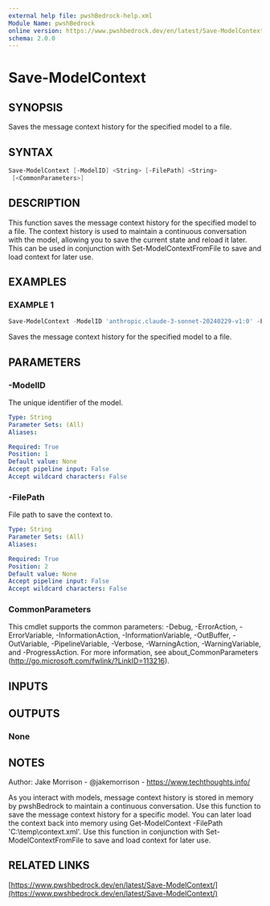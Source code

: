 ```yaml
---
external help file: pwshBedrock-help.xml
Module Name: pwshBedrock
online version: https://www.pwshbedrock.dev/en/latest/Save-ModelContext/
schema: 2.0.0
---
```


# Save-ModelContext

## SYNOPSIS

Saves the message context history for the specified model to a file.

## SYNTAX

```powershell
Save-ModelContext [-ModelID] <String> [-FilePath] <String>
 [<CommonParameters>]
```

## DESCRIPTION

This function saves the message context history for the specified model to a file.
The context history is used to maintain
a continuous conversation with the model, allowing you to save the current state and reload it later.
This can be used in conjunction with Set-ModelContextFromFile to save and load context for later use.

## EXAMPLES

### EXAMPLE 1

```powershell
Save-ModelContext -ModelID 'anthropic.claude-3-sonnet-20240229-v1:0' -FilePath 'C:\temp'
```

Saves the message context history for the specified model to a file.

## PARAMETERS

### -ModelID

The unique identifier of the model.

```yaml
Type: String
Parameter Sets: (All)
Aliases:

Required: True
Position: 1
Default value: None
Accept pipeline input: False
Accept wildcard characters: False
```

### -FilePath

File path to save the context to.

```yaml
Type: String
Parameter Sets: (All)
Aliases:

Required: True
Position: 2
Default value: None
Accept pipeline input: False
Accept wildcard characters: False
```

### CommonParameters

This cmdlet supports the common parameters: -Debug, -ErrorAction, -ErrorVariable, -InformationAction, -InformationVariable, -OutBuffer, -OutVariable, -PipelineVariable, -Verbose, -WarningAction, -WarningVariable, and -ProgressAction. 
For more information, see about_CommonParameters (http://go.microsoft.com/fwlink/?LinkID=113216).

## INPUTS

## OUTPUTS

### None

## NOTES

Author: Jake Morrison - @jakemorrison - https://www.techthoughts.info/

As you interact with models, message context history is stored in memory by pwshBedrock to maintain a continuous conversation.
Use this function to save the message context history for a specific model.
You can later load the context back into memory using Get-ModelContext -FilePath 'C:\temp\context.xml'.
Use this function in conjunction with Set-ModelContextFromFile to save and load context for later use.

## RELATED LINKS

[https://www.pwshbedrock.dev/en/latest/Save-ModelContext/](https://www.pwshbedrock.dev/en/latest/Save-ModelContext/)
